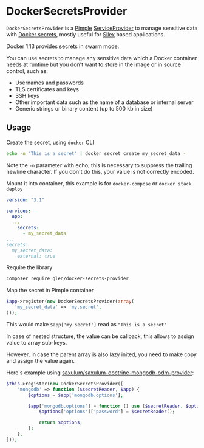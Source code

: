 # DockerSecretsProvider

`DockerSecretsProvider` is a [Pimple] [ServiceProvider] to manage sensitive data with [Docker secrets],
mostly useful for [Silex] based applications.

Docker 1.13 provides secrets in swarm mode.

You can use secrets to manage any sensitive data which a Docker container needs at runtime
but you don't want to store in the image or in source control, such as:
- Usernames and passwords
- TLS certificates and keys
- SSH keys
- Other important data such as the name of a database or internal server
- Generic strings or binary content (up to 500 kb in size)

[Pimple]: https://pimple.symfony.com/
[ServiceProvider]: https://pimple.symfony.com/#extending-a-container
[Silex]: https://silex.symfony.com/
[Docker secrets]:  https://docs.docker.com/engine/swarm/secrets/

## Usage

Create the secret, using `docker` CLI

```sh
echo -n "This is a secret" | docker secret create my_secret_data -
```

Note the `-n` parameter with echo; this is necessary to suppress the trailing newline character. If you don't do this, your value is not correctly encoded.

Mount it into container, this example is for `docker-compose` or `docker stack deploy`

```yml
version: "3.1"

services:
  app:
  ...
    secrets:
      - my_secret_data
...
secrets:
  my_secret_data:
    external: true

```

Require the library
```sh
composer require glen/docker-secrets-provider
```

Map the secret in Pimple container

```php
$app->register(new DockerSecretsProvider(array(
   'my_secret_data' => 'my.secret',
)));
```

This would make `$app['my.secret']` read as `"This is a secret"`

In case of nested structure, the value can be callback,
this allows to assign value to array sub-keys.

However, in case the parent array is also lazy inited,
you need to make copy and assign the value again.

Here's example using [saxulum/saxulum-doctrine-mongodb-odm-provider]:

```php
$this->register(new DockerSecretsProvider([
    'mongodb' => function ($secretReader, $app) {
        $options = $app['mongodb.options'];

        $app['mongodb.options'] = function () use ($secretReader, $options, $app) {
            $options['options']['password'] = $secretReader();

            return $options;
        };
    },
]));
```

[saxulum/saxulum-doctrine-mongodb-odm-provider]: https://packagist.org/packages/saxulum/saxulum-doctrine-mongodb-odm-provider